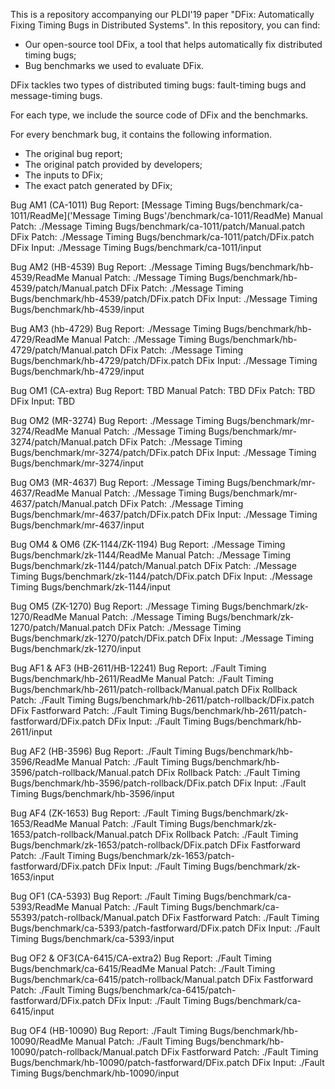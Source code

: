 This is a repository accompanying our PLDI'19 paper "DFix: Automatically Fixing Timing Bugs in Distributed Systems".
In this repository, you can find:
- Our open-source tool DFix, a tool that helps automatically fix distributed timing bugs;
- Bug benchmarks we used to evaluate DFix.

DFix tackles two types of distributed timing bugs: fault-timing bugs and message-timing bugs.

For each type, we include the source code of DFix and the benchmarks.

For every benchmark bug, it contains the following information.

  * The original bug report;
  * The original patch provided by developers;
  * The inputs to DFix;
  * The exact patch generated by DFix;

Bug AM1 (CA-1011)
Bug Report: [Message Timing Bugs/benchmark/ca-1011/ReadMe]('Message Timing Bugs'/benchmark/ca-1011/ReadMe)
Manual Patch: ./Message Timing Bugs/benchmark/ca-1011/patch/Manual.patch
DFix Patch: ./Message Timing Bugs/benchmark/ca-1011/patch/DFix.patch
DFix Input: ./Message Timing Bugs/benchmark/ca-1011/input

Bug AM2 (HB-4539)
Bug Report: ./Message Timing Bugs/benchmark/hb-4539/ReadMe
Manual Patch: ./Message Timing Bugs/benchmark/hb-4539/patch/Manual.patch
DFix Patch: ./Message Timing Bugs/benchmark/hb-4539/patch/DFix.patch
DFix Input: ./Message Timing Bugs/benchmark/hb-4539/input

Bug AM3 (hb-4729)
Bug Report: ./Message Timing Bugs/benchmark/hb-4729/ReadMe
Manual Patch: ./Message Timing Bugs/benchmark/hb-4729/patch/Manual.patch
DFix Patch: ./Message Timing Bugs/benchmark/hb-4729/patch/DFix.patch
DFix Input: ./Message Timing Bugs/benchmark/hb-4729/input

Bug OM1 (CA-extra)
Bug Report: TBD
Manual Patch: TBD
DFix Patch: TBD
DFix Input: TBD

Bug OM2 (MR-3274)
Bug Report: ./Message Timing Bugs/benchmark/mr-3274/ReadMe
Manual Patch: ./Message Timing Bugs/benchmark/mr-3274/patch/Manual.patch
DFix Patch: ./Message Timing Bugs/benchmark/mr-3274/patch/DFix.patch
DFix Input: ./Message Timing Bugs/benchmark/mr-3274/input

Bug OM3 (MR-4637)
Bug Report: ./Message Timing Bugs/benchmark/mr-4637/ReadMe
Manual Patch: ./Message Timing Bugs/benchmark/mr-4637/patch/Manual.patch
DFix Patch: ./Message Timing Bugs/benchmark/mr-4637/patch/DFix.patch
DFix Input: ./Message Timing Bugs/benchmark/mr-4637/input

Bug OM4 & OM6 (ZK-1144/ZK-1194)
Bug Report: ./Message Timing Bugs/benchmark/zk-1144/ReadMe
Manual Patch: ./Message Timing Bugs/benchmark/zk-1144/patch/Manual.patch
DFix Patch: ./Message Timing Bugs/benchmark/zk-1144/patch/DFix.patch
DFix Input: ./Message Timing Bugs/benchmark/zk-1144/input

Bug OM5 (ZK-1270)
Bug Report: ./Message Timing Bugs/benchmark/zk-1270/ReadMe
Manual Patch: ./Message Timing Bugs/benchmark/zk-1270/patch/Manual.patch
DFix Patch: ./Message Timing Bugs/benchmark/zk-1270/patch/DFix.patch
DFix Input: ./Message Timing Bugs/benchmark/zk-1270/input


Bug AF1 & AF3 (HB-2611/HB-12241)
Bug Report: ./Fault Timing Bugs/benchmark/hb-2611/ReadMe
Manual Patch: ./Fault Timing Bugs/benchmark/hb-2611/patch-rollback/Manual.patch
DFix Rollback Patch: ./Fault Timing Bugs/benchmark/hb-2611/patch-rollback/DFix.patch
DFix Fastforward Patch: ./Fault Timing Bugs/benchmark/hb-2611/patch-fastforward/DFix.patch
DFix Input: ./Fault Timing Bugs/benchmark/hb-2611/input

Bug AF2 (HB-3596)
Bug Report: ./Fault Timing Bugs/benchmark/hb-3596/ReadMe
Manual Patch: ./Fault Timing Bugs/benchmark/hb-3596/patch-rollback/Manual.patch
DFix Rollback Patch: ./Fault Timing Bugs/benchmark/hb-3596/patch-rollback/DFix.patch
DFix Input: ./Fault Timing Bugs/benchmark/hb-3596/input

Bug AF4 (ZK-1653)
Bug Report: ./Fault Timing Bugs/benchmark/zk-1653/ReadMe
Manual Patch: ./Fault Timing Bugs/benchmark/zk-1653/patch-rollback/Manual.patch
DFix Rollback Patch: ./Fault Timing Bugs/benchmark/zk-1653/patch-rollback/DFix.patch
DFix Fastforward Patch: ./Fault Timing Bugs/benchmark/zk-1653/patch-fastforward/DFix.patch
DFix Input: ./Fault Timing Bugs/benchmark/zk-1653/input

Bug OF1 (CA-5393)
Bug Report: ./Fault Timing Bugs/benchmark/ca-5393/ReadMe
Manual Patch: ./Fault Timing Bugs/benchmark/ca-55393/patch-rollback/Manual.patch
DFix Fastforward Patch: ./Fault Timing Bugs/benchmark/ca-5393/patch-fastforward/DFix.patch
DFix Input: ./Fault Timing Bugs/benchmark/ca-5393/input

Bug OF2 & OF3(CA-6415/CA-extra2)
Bug Report: ./Fault Timing Bugs/benchmark/ca-6415/ReadMe
Manual Patch: ./Fault Timing Bugs/benchmark/ca-6415/patch-rollback/Manual.patch
DFix Fastforward Patch: ./Fault Timing Bugs/benchmark/ca-6415/patch-fastforward/DFix.patch
DFix Input: ./Fault Timing Bugs/benchmark/ca-6415/input

Bug OF4 (HB-10090)
Bug Report: ./Fault Timing Bugs/benchmark/hb-10090/ReadMe
Manual Patch: ./Fault Timing Bugs/benchmark/hb-10090/patch-rollback/Manual.patch
DFix Fastforward Patch: ./Fault Timing Bugs/benchmark/hb-10090/patch-fastforward/DFix.patch
DFix Input: ./Fault Timing Bugs/benchmark/hb-10090/input



